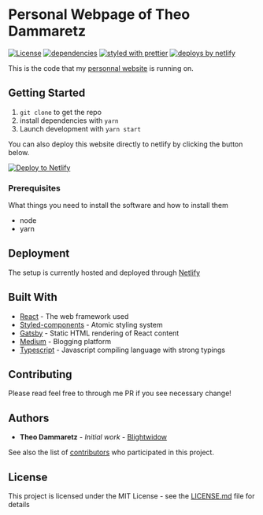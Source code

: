 # Personal Webpage of Theo Dammaretz

[![License](https://img.shields.io/github/license/mashape/apistatus.svg)](https://opensource.org/licenses/MIT) 
[![dependencies](https://img.shields.io/david/fabe/gatsby-universal.svg)](./package.json) 
[![styled with prettier](https://img.shields.io/badge/styled_with-prettier-ff69b4.svg)](https://github.com/prettier/prettier) 
[![deploys by netlify](https://img.shields.io/badge/deploys%20by-netlify-00c7b7.svg)](https://www.netlify.com) 

This is the code that my [personnal website](https://dammaretz.fr) is running on.

## Getting Started

1. `git clone` to get the repo
2. install dependencies with `yarn`
3. Launch development with `yarn start`

You can also deploy this website directly to netlify by clicking the button below.

[![Deploy to Netlify](https://www.netlify.com/img/deploy/button.svg)](https://app.netlify.com/start/deploy?repository=https://github.com/Blightwidow/gatsby-blog)

### Prerequisites

What things you need to install the software and how to install them

- node
- yarn

## Deployment

The setup is currently hosted and deployed through [Netlify](https://www.netlify.com/)

## Built With

* [React](https://reactjs.org/) - The web framework used
* [Styled-components](https://www.styled-components.com/) - Atomic styling system
* [Gatsby](https://www.gatsbyjs.org/) - Static HTML rendering of React content
* [Medium](https://medium.com/) - Blogging platform
* [Typescript](https://www.typescriptlang.org/) - Javascript compiling language with strong typings

## Contributing

Please read feel free to through me PR if you see necessary change!

## Authors

* **Theo Dammaretz** - *Initial work* - [Blightwidow](https://github.com/Bligthwidow)

See also the list of [contributors](https://github.com/Blightwidow/gatsby-blog/contributors) who participated in this project.

## License

This project is licensed under the MIT License - see the [LICENSE.md](LICENSE.md) file for details
